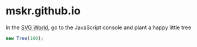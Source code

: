 # mskr.github.io

In the [SVG World](http://mskr.github.io/svgenv), go to the JavaScript console and plant a happy little tree

```javascript
new Tree(100);
```

